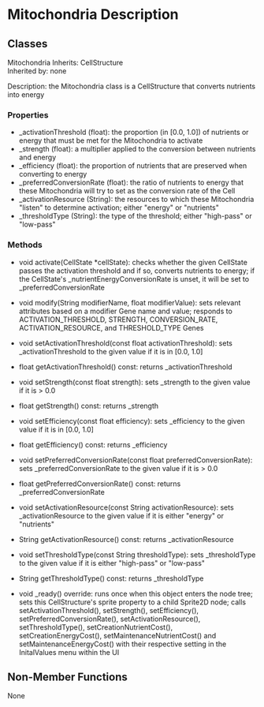 # Mitochondria Description

## Classes

Mitochondria
Inherits: CellStructure  
Inherited by: none  

Description: the Mitochondria class is a CellStructure that converts nutrients into energy

### Properties
- _activationThreshold (float): the proportion (in [0.0, 1.0]) of nutrients or energy that must be met for the Mitochondria to activate
- _strength (float): a multiplier applied to the conversion between nutrients and energy
- _efficiency (float): the proportion of nutrients that are preserved when converting to energy
- _preferredConversionRate (float): the ratio of nutrients to energy that these Mitochondria will try to set as the conversion rate of the Cell
- _activationResource (String): the resources to which these Mitochondria "listen" to determine activation; either "energy" or "nutrients"
- _thresholdType (String): the type of the threshold; either "high-pass" or "low-pass"

### Methods
- void activate(CellState *cellState): checks whether the given CellState passes the activation threshold and if so, converts nutrients to energy; if the CellState's _nutrientEnergyConversionRate is unset, it will be set to _preferredConversionRate
- void modify(String modifierName, float modifierValue): sets relevant attributes based on a modifier Gene name and value; responds to ACTIVATION_THRESHOLD, STRENGTH, CONVERSION_RATE, ACTIVATION_RESOURCE, and THRESHOLD_TYPE Genes

- void setActivationThreshold(const float activationThreshold): sets _activationThreshold to the given value if it is in [0.0, 1.0]
- float getActivationThreshold() const: returns _activationThreshold

- void setStrength(const float strength): sets _strength to the given value if it is > 0.0
- float getStrength() const: returns _strength

- void setEfficiency(const float efficiency): sets _efficiency to the given value if it is in [0.0, 1.0]
- float getEfficiency() const: returns _efficiency

- void setPreferredConversionRate(const float preferredConversionRate): sets _preferredConversionRate to the given value if it is > 0.0
- float getPreferredConversionRate() const: returns _preferredConversionRate

- void setActivationResource(const String activationResource): sets _activationResource to the given value if it is either "energy" or "nutrients"
- String getActivationResource() const: returns _activationResource

- void setThresholdType(const String thresholdType): sets _thresholdType to the given value if it is either "high-pass" or "low-pass"
- String getThresholdType() const: returns _thresholdType

- void _ready() override: runs once when this object enters the node tree; sets this CellStructure's sprite property to a child Sprite2D node; calls setActivationThreshold(), setStrength(), setEfficiency(), setPreferredConversionRate(), setActivationResource(), setThresholdType(), setCreationNutrientCost(), setCreationEnergyCost(), setMaintenanceNutrientCost() and setMaintenanceEnergyCost() with their respective setting in the InitalValues menu within the UI

## Non-Member Functions
None
